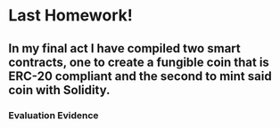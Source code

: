 # Last Homework!
## In my final act I have compiled two smart contracts, one to create a fungible coin that is ERC-20 compliant and the second to mint said coin with Solidity.
### Evaluation Evidence

